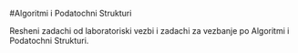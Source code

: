 #Algoritmi i Podatochni Strukturi

Resheni zadachi od laboratoriski vezbi i zadachi za vezbanje po Algoritmi i Podatochni Strukturi.

